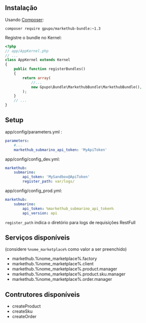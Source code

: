 
## Instalação

Usando [Composer](http://getcomposer.com):

    composer require gpupo/markethub-bundle:~1.3

Registre o bundle no Kernel:

```php
<?php
// app/AppKernel.php
// ...
class AppKernel extends Kernel
{
    public function registerBundles()
    {
        return array(
            //...
            new Gpupo\Bundle\MarkethubBundle\MarkethubBundle(),
        );
    }
    // ...
}
```

## Setup

app/config/parameters.yml :

```yaml
parameters:
    #...
    markethub_submarino_api_token: 'MyApiToken'
```

app/config/config_dev.yml:

```yaml
markethub:
    submarino:
        api_token: 'MySandbox@ApiToken'
        register_path: var/logs/
```

app/config/config_prod.yml:

```yaml
markethub:
    submarino:
        api_token: %markethub_submarino_api_token%
        api_version: api

```

``register_path`` indica o diretório para logs de requisições RestFull


## Serviços disponíveis

(considere ``%nome_marketplace%`` como valor a ser preenchido)

- markethub.%nome_marketplace%.factory
- markethub.%nome_marketplace%.client
- markethub.%nome_marketplace%.product.manager
- markethub.%nome_marketplace%.product.sku.manager
- markethub.%nome_marketplace%.order.manager

## Contrutores disponíveis

- createProduct
- createSku
- createOrder
